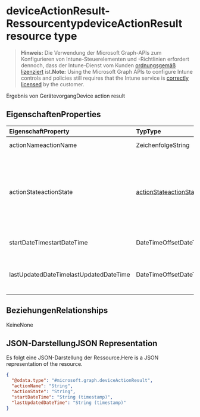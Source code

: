 # <a name="deviceactionresult-resource-type"></a><span data-ttu-id="9d250-101">deviceActionResult-Ressourcentyp</span><span class="sxs-lookup"><span data-stu-id="9d250-101">deviceActionResult resource type</span></span>

> <span data-ttu-id="9d250-102">**Hinweis:** Die Verwendung der Microsoft Graph-APIs zum Konfigurieren von Intune-Steuerelementen und -Richtlinien erfordert dennoch, dass der Intune-Dienst vom Kunden [ordnungsgemäß lizenziert](https://go.microsoft.com/fwlink/?linkid=839381) ist.</span><span class="sxs-lookup"><span data-stu-id="9d250-102">**Note:** Using the Microsoft Graph APIs to configure Intune controls and policies still requires that the Intune service is [correctly licensed](https://go.microsoft.com/fwlink/?linkid=839381) by the customer.</span></span>

<span data-ttu-id="9d250-103">Ergebnis von Gerätevorgang</span><span class="sxs-lookup"><span data-stu-id="9d250-103">Device action result</span></span>
## <a name="properties"></a><span data-ttu-id="9d250-104">Eigenschaften</span><span class="sxs-lookup"><span data-stu-id="9d250-104">Properties</span></span>
|<span data-ttu-id="9d250-105">Eigenschaft</span><span class="sxs-lookup"><span data-stu-id="9d250-105">Property</span></span>|<span data-ttu-id="9d250-106">Typ</span><span class="sxs-lookup"><span data-stu-id="9d250-106">Type</span></span>|<span data-ttu-id="9d250-107">Beschreibung</span><span class="sxs-lookup"><span data-stu-id="9d250-107">Description</span></span>|
|:---|:---|:---|
|<span data-ttu-id="9d250-108">actionName</span><span class="sxs-lookup"><span data-stu-id="9d250-108">actionName</span></span>|<span data-ttu-id="9d250-109">Zeichenfolge</span><span class="sxs-lookup"><span data-stu-id="9d250-109">String</span></span>|<span data-ttu-id="9d250-110">Name der Aktion</span><span class="sxs-lookup"><span data-stu-id="9d250-110">Action name</span></span>|
|<span data-ttu-id="9d250-111">actionState</span><span class="sxs-lookup"><span data-stu-id="9d250-111">actionState</span></span>|[<span data-ttu-id="9d250-112">actionState</span><span class="sxs-lookup"><span data-stu-id="9d250-112">actionState</span></span>](../resources/intune_devices_actionstate.md)|<span data-ttu-id="9d250-113">Status der Aktion.</span><span class="sxs-lookup"><span data-stu-id="9d250-113">State of the action on the device</span></span> <span data-ttu-id="9d250-114">Mögliche Werte: `none`, `pending`, `canceled`, `active`, `done`, `failed`, `notSupported`.</span><span class="sxs-lookup"><span data-stu-id="9d250-114">The possible values are `none`, `pending`, `canceled`, `active`, `done`, `failed`, `notSupported`, , , , , or .</span></span>|
|<span data-ttu-id="9d250-115">startDateTime</span><span class="sxs-lookup"><span data-stu-id="9d250-115">startDateTime</span></span>|<span data-ttu-id="9d250-116">DateTimeOffset</span><span class="sxs-lookup"><span data-stu-id="9d250-116">DateTimeOffset</span></span>|<span data-ttu-id="9d250-117">Zeitpunkt der Einleitung der Aktion</span><span class="sxs-lookup"><span data-stu-id="9d250-117">Time the action was initiated</span></span>|
|<span data-ttu-id="9d250-118">lastUpdatedDateTime</span><span class="sxs-lookup"><span data-stu-id="9d250-118">lastUpdatedDateTime</span></span>|<span data-ttu-id="9d250-119">DateTimeOffset</span><span class="sxs-lookup"><span data-stu-id="9d250-119">DateTimeOffset</span></span>|<span data-ttu-id="9d250-120">Zeitpunkt der letzten Aktualisierung des Aktionszustands</span><span class="sxs-lookup"><span data-stu-id="9d250-120">Time the action state was last updated</span></span>|

## <a name="relationships"></a><span data-ttu-id="9d250-121">Beziehungen</span><span class="sxs-lookup"><span data-stu-id="9d250-121">Relationships</span></span>
<span data-ttu-id="9d250-122">Keine</span><span class="sxs-lookup"><span data-stu-id="9d250-122">None</span></span>
## <a name="json-representation"></a><span data-ttu-id="9d250-123">JSON-Darstellung</span><span class="sxs-lookup"><span data-stu-id="9d250-123">JSON Representation</span></span>
<span data-ttu-id="9d250-124">Es folgt eine JSON-Darstellung der Ressource.</span><span class="sxs-lookup"><span data-stu-id="9d250-124">Here is a JSON representation of the resource.</span></span>
<!--{
  "blockType": "resource",
  "@odata.type": "microsoft.graph.deviceActionResult"
}-->
``` json
{
  "@odata.type": "#microsoft.graph.deviceActionResult",
  "actionName": "String",
  "actionState": "String",
  "startDateTime": "String (timestamp)",
  "lastUpdatedDateTime": "String (timestamp)"
}
```



